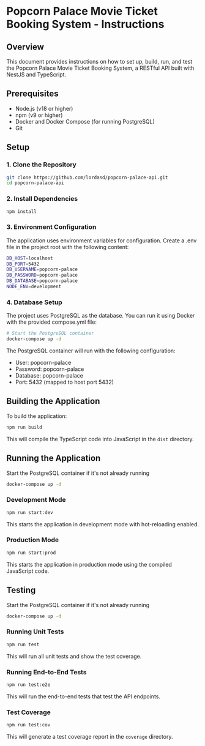 # Popcorn Palace Movie Ticket Booking System - Instructions

## Overview
This document provides instructions on how to set up, build, run, and test the Popcorn Palace Movie Ticket Booking System, a RESTful API built with NestJS and TypeScript.

## Prerequisites
- Node.js (v18 or higher)
- npm (v9 or higher)
- Docker and Docker Compose (for running PostgreSQL)
- Git

## Setup

### 1. Clone the Repository
```bash
git clone https://github.com/lordasd/popcorn-palace-api.git
cd popcorn-palace-api
```

### 2. Install Dependencies
```bash
npm install
```

### 3. Environment Configuration
The application uses environment variables for configuration. Create a .env file in the project root with the following content:

```bash
DB_HOST=localhost
DB_PORT=5432
DB_USERNAME=popcorn-palace
DB_PASSWORD=popcorn-palace
DB_DATABASE=popcorn-palace
NODE_ENV=development
```

### 4. Database Setup
The project uses PostgreSQL as the database. You can run it using Docker with the provided compose.yml file:

```bash
# Start the PostgreSQL container
docker-compose up -d
```

The PostgreSQL container will run with the following configuration:
- User: popcorn-palace
- Password: popcorn-palace
- Database: popcorn-palace
- Port: 5432 (mapped to host port 5432)


## Building the Application

To build the application:

```bash
npm run build
```

This will compile the TypeScript code into JavaScript in the `dist` directory.

## Running the Application
Start the PostgreSQL container if it's not already running
```bash
docker-compose up -d
```

### Development Mode
```bash
npm run start:dev
```

This starts the application in development mode with hot-reloading enabled.

### Production Mode
```bash
npm run start:prod
```

This starts the application in production mode using the compiled JavaScript code.

## Testing
Start the PostgreSQL container if it's not already running
```bash
docker-compose up -d
```

### Running Unit Tests
```bash
npm run test
```

This will run all unit tests and show the test coverage.

### Running End-to-End Tests
```bash
npm run test:e2e
```

This will run the end-to-end tests that test the API endpoints.

### Test Coverage
```bash
npm run test:cov
```

This will generate a test coverage report in the `coverage` directory.

